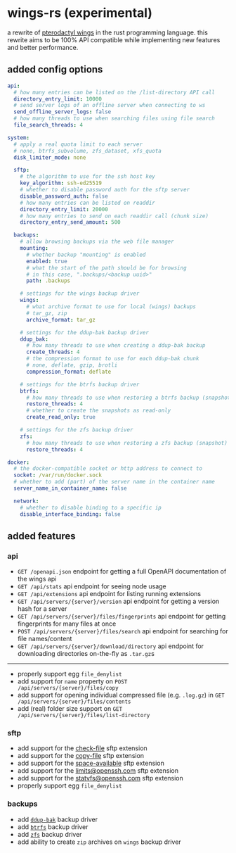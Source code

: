 # wings-rs (experimental)

a rewrite of [pterodactyl wings](https://github.com/pterodactyl/wings) in the rust programming language. this rewrite aims to be 100% API compatible while implementing new features and better performance.

## added config options

```yml
api:
  # how many entries can be listed on the /list-directory API call
  directory_entry_limit: 10000
  # send server logs of an offline server when connecting to ws
  send_offline_server_logs: false
  # how many threads to use when searching files using file search
  file_search_threads: 4

system:
  # apply a real quota limit to each server
  # none, btrfs_subvolume, zfs_dataset, xfs_quota
  disk_limiter_mode: none

  sftp:
    # the algorithm to use for the ssh host key
    key_algorithm: ssh-ed25519
    # whether to disable password auth for the sftp server
    disable_password_auth: false
    # how many entries can be listed on readdir
    directory_entry_limit: 20000
    # how many entries to send on each readdir call (chunk size)
    directory_entry_send_amount: 500

  backups:
    # allow browsing backups via the web file manager
    mounting:
      # whether backup "mounting" is enabled
      enabled: true
      # what the start of the path should be for browsing
      # in this case, ".backups/<backup uuid>"
      path: .backups

    # settings for the wings backup driver
    wings:
      # what archive format to use for local (wings) backups
      # tar_gz, zip
      archive_format: tar_gz

    # settings for the ddup-bak backup driver
    ddup_bak:
      # how many threads to use when creating a ddup-bak backup
      create_threads: 4
      # the compression format to use for each ddup-bak chunk
      # none, deflate, gzip, brotli
      compression_format: deflate

    # settings for the btrfs backup driver
    btrfs:
      # how many threads to use when restoring a btrfs backup (snapshot)
      restore_threads: 4
      # whether to create the snapshots as read-only
      create_read_only: true

    # settings for the zfs backup driver
    zfs:
      # how many threads to use when restoring a zfs backup (snapshot)
      restore_threads: 4

docker:
  # the docker-compatible socket or http address to connect to
  socket: /var/run/docker.sock
  # whether to add (part) of the server name in the container name
  server_name_in_container_name: false

  network:
    # whether to disable binding to a specific ip
    disable_interface_binding: false
```

## added features

### api

- `GET /openapi.json` endpoint for getting a full OpenAPI documentation of the wings api
- `GET /api/stats` api endpoint for seeing node usage
- `GET /api/extensions` api endpoint for listing running extensions
- `GET /api/servers/{server}/version` api endpoint for getting a version hash for a server
- `GET /api/servers/{server}/files/fingerprints` api endpoint for getting fingerprints for many files at once
- `POST /api/servers/{server}/files/search` api endpoint for searching for file names/content
- `GET /api/servers/{server}/download/directory` api endpoint for downloading directories on-the-fly as `.tar.gz`s

---

- properly support egg `file_denylist`
- add support for `name` property on `POST /api/servers/{server}/files/copy`
- add support for opening individual compressed file (e.g. `.log.gz`) in `GET /api/servers/{server}/files/contents`
- add (real) folder size support on `GET /api/servers/{server}/files/list-directory`

### sftp

- add support for the [check-file](https://datatracker.ietf.org/doc/html/draft-ietf-secsh-filexfer-extensions-00#section-3) sftp extension
- add support for the [copy-file](https://datatracker.ietf.org/doc/html/draft-ietf-secsh-filexfer-extensions-00#section-6) sftp extension
- add support for the [space-available](https://datatracker.ietf.org/doc/html/draft-ietf-secsh-filexfer-extensions-00#section-4) sftp extension
- add support for the [limits@openssh.com](https://github.com/openssh/openssh-portable/blob/master/PROTOCOL#L597) sftp extension
- add support for the [statvfs@openssh.com](https://github.com/openssh/openssh-portable/blob/master/PROTOCOL#L510) sftp extension
- properly support egg `file_denylist`

### backups

- add [`ddup-bak`](https://github.com/0x7d8/ddup-bak) backup driver
- add [`btrfs`](https://github.com/kdave/btrfs-progs) backup driver
- add [`zfs`](https://github.com/openzfs/zfs) backup driver
- add ability to create `zip` archives on `wings` backup driver
